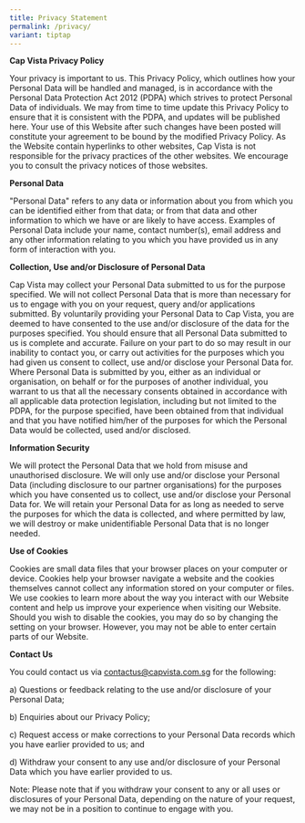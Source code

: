 ```yaml
---
title: Privacy Statement
permalink: /privacy/
variant: tiptap
---
```

<p><strong>Cap Vista Privacy Policy</strong></p><p>Your privacy is important to us. This Privacy Policy, which outlines how your Personal Data will be handled and managed, is in accordance with the Personal Data Protection Act 2012 (PDPA) which strives to protect Personal Data of individuals. We may from time to time update this Privacy Policy to ensure that it is consistent with the PDPA, and updates will be published here. Your use of this Website after such changes have been posted will constitute your agreement to be bound by the modified Privacy Policy. As the Website contain hyperlinks to other websites, Cap Vista is not responsible for the privacy practices of the other websites. We encourage you to consult the privacy notices of those websites.</p><p><strong>Personal Data</strong></p><p>"Personal Data" refers to any data or information about you from which you can be identified either from that data; or from that data and other information to which we have or are likely to have access. Examples of Personal Data include your name, contact number(s), email address and any other information relating to you which you have provided us in any form of interaction with you.</p><p><strong>Collection, Use and/or Disclosure of Personal Data</strong></p><p>Cap Vista may collect your Personal Data submitted to us for the purpose specified. We will not collect Personal Data that is more than necessary for us to engage with you on your request, query and/or applications submitted. By voluntarily providing your Personal Data to Cap Vista, you are deemed to have consented to the use and/or disclosure of the data for the purposes specified. You should ensure that all Personal Data submitted to us is complete and accurate. Failure on your part to do so may result in our inability to contact you, or carry out activities for the purposes which you had given us consent to collect, use and/or disclose your Personal Data for. Where Personal Data is submitted by you, either as an individual or organisation, on behalf or for the purposes of another individual, you warrant to us that all the necessary consents obtained in accordance with all applicable data protection legislation, including but not limited to the PDPA, for the purpose specified, have been obtained from that individual and that you have notified him/her of the purposes for which the Personal Data would be collected, used and/or disclosed.</p><p><strong>Information Security</strong></p><p>We will protect the Personal Data that we hold from misuse and unauthorised disclosure. We will only use and/or disclose your Personal Data (including disclosure to our partner organisations) for the purposes which you have consented us to collect, use and/or disclose your Personal Data for. We will retain your Personal Data for as long as needed to serve the purposes for which the data is collected, and where permitted by law, we will destroy or make unidentifiable Personal Data that is no longer needed.</p><p><strong>Use of Cookies</strong></p><p>Cookies are small data files that your browser places on your computer or device. Cookies help your browser navigate a website and the cookies themselves cannot collect any information stored on your computer or files. We use cookies to learn more about the way you interact with our Website content and help us improve your experience when visiting our Website. Should you wish to disable the cookies, you may do so by changing the setting on your browser. However, you may not be able to enter certain parts of our Website.</p><p><strong>Contact Us</strong></p><p>You could contact us via <a href="contactus@capvista.com.sg" rel="noopener noreferrer nofollow" target="_blank">contactus@capvista.com.sg</a> for the following: </p><p>a) Questions or feedback relating to the use and/or disclosure of your Personal Data; </p><p>b) Enquiries about our Privacy Policy; </p><p>c) Request access or make corrections to your Personal Data records which you have earlier provided to us; and </p><p>d) Withdraw your consent to any use and/or disclosure of your Personal Data which you have earlier provided to us.</p><p>Note: Please note that if you withdraw your consent to any or all uses or disclosures of your Personal Data, depending on the nature of your request, we may not be in a position to continue to engage with you.</p>